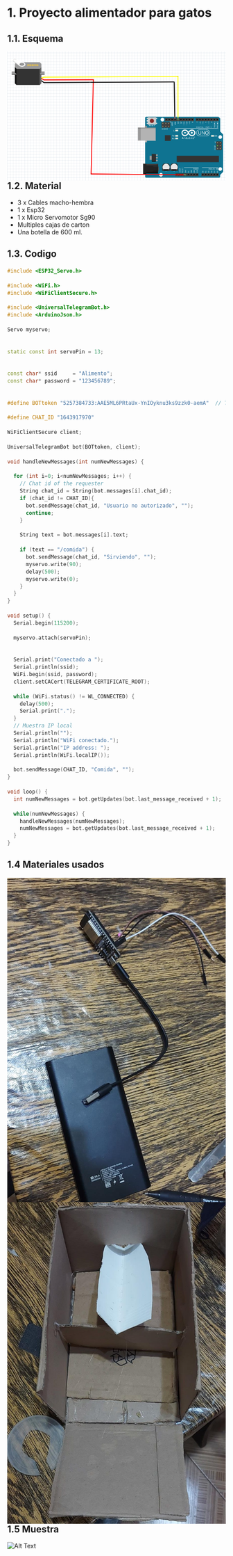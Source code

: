 # 1. Proyecto alimentador para gatos

## 1.1. Esquema

<img src="img/diagrama2.PNG"
     alt="Esquema"
     style="float: left; margin-right: 10px;" />
<br>

## 1.2. Material

* 3 x Cables macho-hembra
* 1 x Esp32
* 1 x Micro Servomotor Sg90
* Multiples cajas de carton
* Una botella de 600 ml.

## 1.3. Codigo
``` C++
#include <ESP32_Servo.h>

#include <WiFi.h>
#include <WiFiClientSecure.h>

#include <UniversalTelegramBot.h>
#include <ArduinoJson.h>

Servo myservo;  


static const int servoPin = 13;


const char* ssid     = "Alimento";
const char* password = "123456789";


#define BOTtoken "5257384733:AAE5ML6PRtaUx-YnIOyknu3ks9zzk0-aemA"  // Tu Bot Token (Obtener de Botfather)

#define CHAT_ID "1643917970"

WiFiClientSecure client;

UniversalTelegramBot bot(BOTtoken, client);

void handleNewMessages(int numNewMessages) {

  for (int i=0; i<numNewMessages; i++) {
    // Chat id of the requester
    String chat_id = String(bot.messages[i].chat_id);
    if (chat_id != CHAT_ID){
      bot.sendMessage(chat_id, "Usuario no autorizado", "");
      continue;
    }

    String text = bot.messages[i].text;

    if (text == "/comida") {
      bot.sendMessage(chat_id, "Sirviendo", "");
      myservo.write(90);             
      delay(500);                       
      myservo.write(0);              
    }
  }
}

void setup() {
  Serial.begin(115200);

  myservo.attach(servoPin); 


  Serial.print("Conectado a ");
  Serial.println(ssid);
  WiFi.begin(ssid, password);
  client.setCACert(TELEGRAM_CERTIFICATE_ROOT);
  
  while (WiFi.status() != WL_CONNECTED) {
    delay(500);
    Serial.print(".");
  }
  // Muestra IP local 
  Serial.println("");
  Serial.println("WiFi conectado.");
  Serial.println("IP address: ");
  Serial.println(WiFi.localIP());

  bot.sendMessage(CHAT_ID, "Comida", "");
}

void loop() {
  int numNewMessages = bot.getUpdates(bot.last_message_received + 1);

  while(numNewMessages) {
    handleNewMessages(numNewMessages);
    numNewMessages = bot.getUpdates(bot.last_message_received + 1);
  }
}
```

## 1.4 Materiales usados

<img src="img/esp32.jpeg"
     alt="Esquema"
     style="float: left; margin-right: 10px;" />
<br>

##

<img src="img/carcaza.jpeg"
     alt="Esquema"
     style="float: left; margin-right: 10px;" />
<br>

## 1.5 Muestra

![Alt Text](https://github.com/AlfonsoAHR/exposicion/blob/main/prueba.gif)
